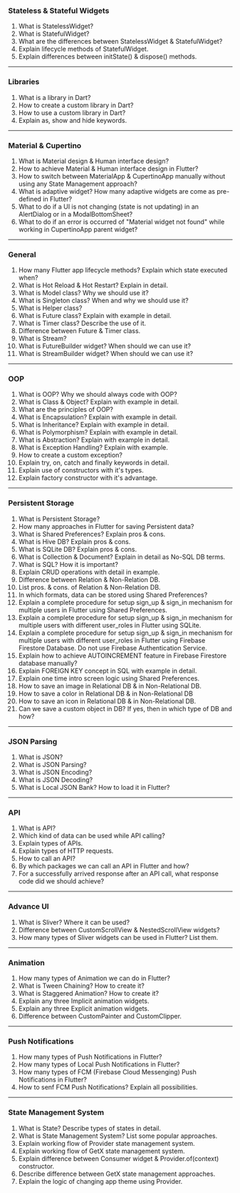 ### Stateless & Stateful Widgets

1. What is StatelessWidget?
2. What is StatefulWidget?
3. What are the differences between StatelessWidget & StatefulWidget?
4. Explain lifecycle methods of StatefulWidget.
5. Explain differences between initState() & dispose() methods.

---

### Libraries

1. What is a library in Dart?
2. How to create a custom library in Dart?
3. How to use a custom library in Dart?
4. Explain as, show and hide keywords.

---

### Material & Cupertino

1. What is Material design & Human interface design?
2. How to achieve Material & Human interface design in Flutter?
3. How to switch between MaterialApp & CupertinoApp manually without using any State Management approach?
4. What is adaptive widget? How many adaptive widgets are come as pre-defined in Flutter?
5. What to do if a UI is not changing (state is not updating) in an AlertDialog or in a ModalBottomSheet?
6. What to do if an error is occurred of "Material widget not found" while working in CupertinoApp parent widget?

---

### General

1. How many Flutter app lifecycle methods? Explain which state executed when?
2. What is Hot Reload & Hot Restart? Explain in detail.
3. What is Model class? Why we should use it?
4. What is Singleton class? When and why we should use it?
5. What is Helper class?
6. What is Future class? Explain with example in detail.
7. What is Timer class? Describe the use of it.
8. Difference between Future & Timer class.
9. What is Stream?
10. What is FutureBuilder widget? When should we can use it?
11. What is StreamBuilder widget? When should we can use it?

---

### OOP

1. What is OOP? Why we should always code with OOP?
2. What is Class & Object? Explain with example in detail.
3. What are the principles of OOP?
4. What is Encapsulation? Explain with example in detail.
5. What is Inheritance? Explain with example in detail.
6. What is Polymorphism? Explain with example in detail.
7. What is Abstraction? Explain with example in detail.
8. What is Exception Handling? Explain with example.
9. How to create a custom exception?
10. Explain try, on, catch and finally keywords in detail.
11. Explain use of constructors with it's types.
12. Explain factory constructor with it's advantage.

---

### Persistent Storage

1. What is Persistent Storage?
2. How many approaches in Flutter for saving Persistent data?
3. What is Shared Preferences? Explain pros & cons.
4. What is Hive DB? Explain pros & cons.
5. What is SQLite DB? Explain pros & cons.
6. What is Collection & Document? Explain in detail as No-SQL DB terms.
7. What is SQL? How it is important?
8. Explain CRUD operations with detail in example.
9. Difference between Relation & Non-Relation DB.
10. List pros. & cons. of Relation & Non-Relation DB.
11. In which formats, data can be stored using Shared Preferences?
12. Explain a complete procedure for setup sign_up & sign_in mechanism for multiple users in Flutter using Shared Preferences.
13. Explain a complete procedure for setup sign_up & sign_in mechanism for multiple users with different user_roles in Flutter using SQLite.
14. Explain a complete procedure for setup sign_up & sign_in mechanism for multiple users with different user_roles in Flutter using Firebase Firestore Database. Do not use Firebase Authentication Service.
15. Explain how to achieve AUTOINCREMENT feature in Firebase Firestore database manually?
16. Explain FOREIGN KEY concept in SQL with example in detail.
17. Explain one time intro screen logic using Shared Preferences.
18. How to save an image in Relational DB & in Non-Relational DB.
19. How to save a color in Relational DB & in Non-Relational DB
20. How to save an icon in Relational DB & in Non-Relational DB.
21. Can we save a custom object in DB? If yes, then in which type of DB and how?

---

### JSON Parsing

1. What is JSON?
2. What is JSON Parsing?
3. What is JSON Encoding?
4. What is JSON Decoding?
5. What is Local JSON Bank? How to load it in Flutter?

---

### API

1. What is API?
2. Which kind of data can be used while API calling?
3. Explain types of APIs.
4. Explain types of HTTP requests.
5. How to call an API?
6. By which packages we can call an API in Flutter and how?
7. For a successfully arrived response after an API call, what response code did we should achieve?

---

### Advance UI

1. What is Sliver? Where it can be used?
2. Difference between CustomScrollView & NestedScrollView widgets?
3. How many types of Sliver widgets can be used in Flutter? List them.

---

### Animation

1. How many types of Animation we can do in Flutter?
2. What is Tween Chaining? How to create it?
3. What is Staggered Animation? How to create it?
4. Explain any three Implicit animation widgets.
5. Explain any three Explicit animation widgets.
6. Difference between CustomPainter and CustomClipper.

---

### Push Notifications

1. How many types of Push Notifications in Flutter?
2. How many types of Local Push Notifications in Flutter?
3. How many types of FCM (Firebase Cloud Messenging) Push Notifications in Flutter?
4. How to senf FCM Push Notifications? Explain all possibilities.

---

### State Management System

1. What is State? Describe types of states in detail.
2. What is State Management System? List some popular approaches.
3. Explain working flow of Provider state management system.
4. Explain working flow of GetX state management system.
5. Explain difference between Consumer widget & Provider.of(context) constructor.
6. Describe difference between GetX state management approaches.
7. Explain the logic of changing app theme using Provider.
